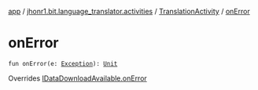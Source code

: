 [app](../../index.md) / [jhonr1.bit.language_translator.activities](../index.md) / [TranslationActivity](index.md) / [onError](./on-error.md)

# onError

`fun onError(e: `[`Exception`](https://kotlinlang.org/api/latest/jvm/stdlib/kotlin/-exception/index.html)`): `[`Unit`](https://kotlinlang.org/api/latest/jvm/stdlib/kotlin/-unit/index.html)

Overrides [IDataDownloadAvailable.onError](../../jhonr1.bit.language_translator.interfaces/-i-data-download-available/on-error.md)

